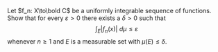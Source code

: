 Let $f_n: X\to\bold C$ be a uniformly integrable sequence of functions. Show that for every $\varepsilon>0$ there exists a $\delta>0$ such that 
$$\int _E |f_n(x)|\ d\mu\le \varepsilon$$
whenever $n\ge 1$ and $E$ is a measurable set with $\mu(E)\le \delta$.